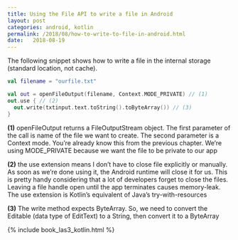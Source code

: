 ```yaml
---
title: Using the File API to write a file in Android
layout: post
categories: android, kotlin
permalink: /2018/08/how-to-write-to-file-in-android.html
date:   2018-08-19 
---
```


The following snippet shows how to write a file in the internal storage (standard location, not cache).

```kotlin
val filename = "ourfile.txt"

val out = openFileOutput(filename, Context.MODE_PRIVATE) // (1)
out.use { // (2)
  out.write(txtinput.text.toString().toByteArray()) // (3)
}
```
**(1)** openFileOutput returns a FileOutputStream object. The first parameter of the call is name of the file we want to create. The second parameter is a Context mode. You’re already know this from the previous chapter. We’re using MODE_PRIVATE because we want the file to be private to our app

**(2)** the use extension means I don’t have to close file explicitly or manually. As soon as we’re done using it, the Android runtime will close it for us. This is pretty handy considering that a lot of developers forget to close the files. Leaving a file handle open until the app terminates causes memory-leak. The use extension is Kotlin’s equivalent of Java’s try-with-resources

**(3)** The write method expects ByteArray. So, we need to convert the Editable (data type of EditText) to a String, then convert it to a ByteArray
 

 {% include book_las3_kotlin.html %}